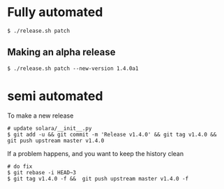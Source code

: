 
# Fully automated

    $ ./release.sh patch


## Making an alpha release


    $ ./release.sh patch --new-version 1.4.0a1


# semi automated
To make a new release
```
# update solara/__init__.py
$ git add -u && git commit -m 'Release v1.4.0' && git tag v1.4.0 && git push upstream master v1.4.0
```


If a problem happens, and you want to keep the history clean
```
# do fix
$ git rebase -i HEAD~3
$ git tag v1.4.0 -f &&  git push upstream master v1.4.0 -f
```
